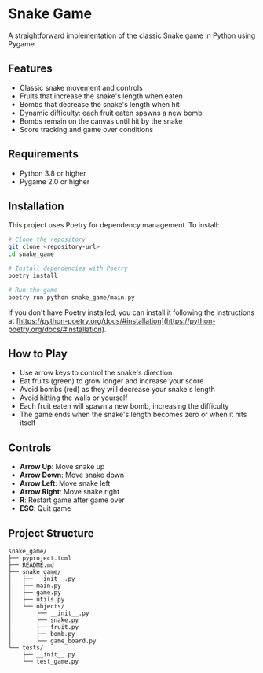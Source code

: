 # Snake Game

A straightforward implementation of the classic Snake game in Python using Pygame.

## Features

- Classic snake movement and controls
- Fruits that increase the snake's length when eaten
- Bombs that decrease the snake's length when hit
- Dynamic difficulty: each fruit eaten spawns a new bomb
- Bombs remain on the canvas until hit by the snake
- Score tracking and game over conditions

## Requirements

- Python 3.8 or higher
- Pygame 2.0 or higher

## Installation

This project uses Poetry for dependency management. To install:

```bash
# Clone the repository
git clone <repository-url>
cd snake_game

# Install dependencies with Poetry
poetry install

# Run the game
poetry run python snake_game/main.py
```

If you don't have Poetry installed, you can install it following the instructions at [https://python-poetry.org/docs/#installation](https://python-poetry.org/docs/#installation).

## How to Play

- Use arrow keys to control the snake's direction
- Eat fruits (green) to grow longer and increase your score
- Avoid bombs (red) as they will decrease your snake's length
- Avoid hitting the walls or yourself
- Each fruit eaten will spawn a new bomb, increasing the difficulty
- The game ends when the snake's length becomes zero or when it hits itself

## Controls

- **Arrow Up**: Move snake up
- **Arrow Down**: Move snake down
- **Arrow Left**: Move snake left
- **Arrow Right**: Move snake right
- **R**: Restart game after game over
- **ESC**: Quit game

## Project Structure

```
snake_game/
├── pyproject.toml
├── README.md
├── snake_game/
│   ├── __init__.py
│   ├── main.py
│   ├── game.py
│   ├── utils.py
│   └── objects/
│       ├── __init__.py
│       ├── snake.py
│       ├── fruit.py
│       ├── bomb.py
│       └── game_board.py
└── tests/
    ├── __init__.py
    └── test_game.py
``` 